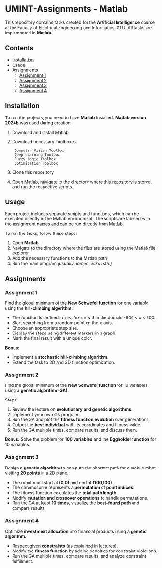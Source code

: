 
# UMINT-Assignments - Matlab 
This repository contains tasks created for the **Artificial Intelligence** course at the Faculty of Electrical Engineering and Informatics, STU. All tasks are implemented in **Matlab**.

## Contents

- [Installation](#installation)
- [Usage](#usage)
- [Assignments](#assignments)
  - [Assignment 1](#assignment-1)
  - [Assignment 2](#assignment-2)
  - [Assignment 3](#assignment-3)
  - [Assignment 4](#assignment-4)

## Installation

To run the projects, you need to have **Matlab** installed. **Matlab version 2024b** was used during creation

1. Download and install [Matlab](https://www.mathworks.com/products/matlab.html) 
2. Download necessary Toolboxes.

		Computer Vision Toolbox
		Deep Learning Toolbox
		Fuzzy Logic Toolbox
		Optimization Toolbox
		
4. Clone this repository
5. Open Matlab, navigate to the directory where this repository is stored, and run the respective scripts.



## Usage

Each project includes separate scripts and functions, which can be executed directly in the Matlab environment. The scripts are labeled with the assignment names and can be run directly from Matlab.

To run the tasks, follow these steps: 
1. Open **Matlab**. 
2. Navigate to the directory where the files are stored using the Matlab file explorer. 
3. Add the necessary functions to the Matlab path
4. Run the main program *(usually named cviko+sth.)*

## Assignments

### Assignment 1

Find the global minimum of the **New Schwefel function** for one variable using the **hill-climbing algorithm**.

-   The function is defined in `testfn3b.m` within the domain -800 < x < 800.
-   Start searching from a random point on the x-axis.
-   Choose an appropriate step size.
-   Display the steps using different markers in a graph.
-   Mark the final result with a unique color.

**Bonus:**
-   Implement a **stochastic hill-climbing algorithm**.
-   Extend the task to 2D and 3D function optimization.
    
### Assignment 2
 
Find the global minimum of the **New Schwefel function** for 10 variables using a **genetic algorithm (GA)**.

Steps:
1.  Review the lecture on **evolutionary and genetic algorithms**.
2.  Implement your own GA program.
3.  Run the GA and plot the **fitness function evolution** over generations.
4.  Output the **best individual** with its coordinates and fitness value.
5.  Run the GA multiple times, compare results, and discuss them.
    
**Bonus:** Solve the problem for **100 variables** and the **Eggholder function** for 10 variables.
    

### Assignment 3

Design a **genetic algorithm** to compute the shortest path for a mobile robot visiting **20 points** in a 2D plane.
-   The robot must start at **(0,0)** and end at **(100,100)**.
-   The chromosome represents a **permutation of point indices**.
-   The fitness function calculates the **total path length**.
-   Modify **mutation and crossover operations** to handle permutations.
-   Run the GA at least **10 times**, visualize the **best-found path** and compare results.
    

### Assignment 4

Optimize **investment allocation** into financial products using a **genetic algorithm**.

-   Respect given **constraints** (as explained in lectures).
-   Modify the **fitness function** by adding penalties for constraint violations.
-   Run the GA multiple times, compare results, and analyze constraint fulfillment.



